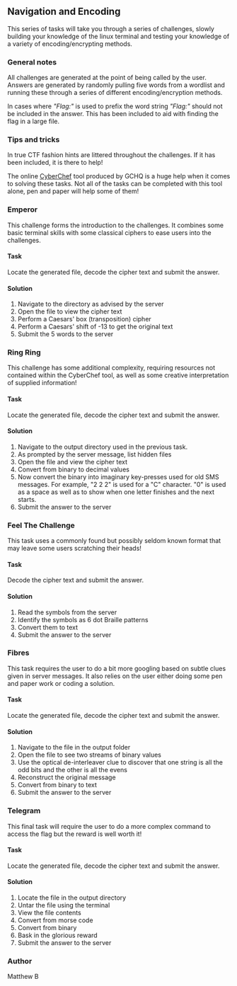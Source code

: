 ## Navigation and Encoding

This series of tasks will take you through a series of challenges, slowly 
building your knowledge of the linux terminal and testing your knowledge of
a variety of encoding/encrypting methods.

### General notes

All challenges are generated at the point of being called by the user. Answers are generated by
randomly pulling five words from a wordlist and running these through a series of different
encoding/encryption methods. 

In cases where *"Flag:"* is used to prefix the word string *"Flag:"* 
should not be included in the answer. This has been included to aid 
with finding the flag in a large file.

### Tips and tricks
In true CTF fashion hints are littered throughout the challenges. If it has been included, it is there to help!

The online [CyberChef](https://gchq.github.io/CyberChef/) tool produced by GCHQ is a huge help when it comes 
to solving these tasks. Not all of the tasks can be completed with this tool alone, pen and paper will help 
some of them!


### Emperor
This challenge forms the introduction to the challenges. It combines some basic terminal skills 
with some classical ciphers to ease users into the challenges.

#### Task
Locate the generated file, decode the cipher text and submit the answer.

#### Solution
1. Navigate to the directory as advised by the server
2. Open the file to view the cipher text
3. Perform a Caesars' box (transposition) cipher
4. Perform a Caesars' shift of -13 to get the original text
5. Submit the 5 words to the server


### Ring Ring
This challenge has some additional complexity, requiring resources not contained within the CyberChef tool, 
as well as some creative interpretation of supplied information!

#### Task
Locate the generated file, decode the cipher text and submit the answer.

#### Solution
1. Navigate to the output directory used in the previous task.
2. As prompted by the server message, list hidden files
3. Open the file and view the cipher text
4. Convert from binary to decimal values
5. Now convert the binary into imaginary key-presses used for old SMS messages. For example, "2 2 2" is used for a "C" character. "0" is used as a space as well as to show when one letter finishes and the next starts.
6. Submit the answer to the server


### Feel The Challenge
This task uses a commonly found but possibly seldom known format that may leave some users scratching their heads!

#### Task
Decode the cipher text and submit the answer.

#### Solution
1. Read the symbols from the server
2. Identify the symbols as 6 dot Braille patterns
3. Convert them to text
4. Submit the answer to the server


### Fibres
This task requires the user to do a bit more googling based on subtle clues given in server messages. 
It also relies on the user either doing some pen and paper work or coding a solution.
#### Task
Locate the generated file, decode the cipher text and submit the answer.

#### Solution
1. Navigate to the file in the output folder
2. Open the file to see two streams of binary values
3. Use the optical de-interleaver clue to discover that one string is all the odd bits and the other is all the evens
4. Reconstruct the original message
5. Convert from binary to text
6. Submit the answer to the server

### Telegram
This final task will require the user to do a more complex command to access the flag but the reward is well worth it!
#### Task
Locate the generated file, decode the cipher text and submit the answer.

#### Solution
1. Locate the file in the output directory
2. Untar the file using the terminal
3. View the file contents
4. Convert from morse code
5. Convert from binary
6. Bask in the glorious reward
7. Submit the answer to the server

### Author
Matthew B